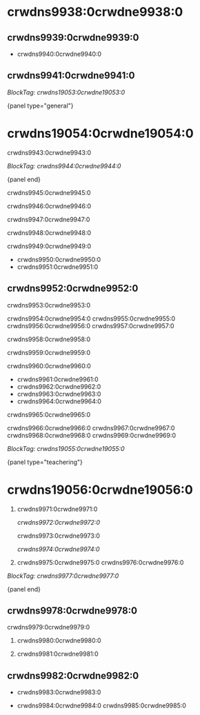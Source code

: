 # crwdns9938:0crwdne9938:0

## crwdns9939:0crwdne9939:0

- crwdns9940:0crwdne9940:0

## crwdns9941:0crwdne9941:0

*BlockTag: crwdns19053:0crwdne19053:0*

{panel type="general"}

# crwdns19054:0crwdne19054:0

crwdns9943:0crwdne9943:0

*BlockTag: crwdns9944:0crwdne9944:0*

{panel end}

crwdns9945:0crwdne9945:0

crwdns9946:0crwdne9946:0

crwdns9947:0crwdne9947:0

crwdns9948:0crwdne9948:0

crwdns9949:0crwdne9949:0

- crwdns9950:0crwdne9950:0
- crwdns9951:0crwdne9951:0

## crwdns9952:0crwdne9952:0

crwdns9953:0crwdne9953:0

crwdns9954:0crwdne9954:0 crwdns9955:0crwdne9955:0 crwdns9956:0crwdne9956:0 crwdns9957:0crwdne9957:0

crwdns9958:0crwdne9958:0

crwdns9959:0crwdne9959:0

crwdns9960:0crwdne9960:0

- crwdns9961:0crwdne9961:0
- crwdns9962:0crwdne9962:0
- crwdns9963:0crwdne9963:0
- crwdns9964:0crwdne9964:0

crwdns9965:0crwdne9965:0

crwdns9966:0crwdne9966:0 crwdns9967:0crwdne9967:0 crwdns9968:0crwdne9968:0 crwdns9969:0crwdne9969:0

*BlockTag: crwdns19055:0crwdne19055:0*

{panel type="teachering"}

# crwdns19056:0crwdne19056:0

1. crwdns9971:0crwdne9971:0
    
    *crwdns9972:0crwdne9972:0*
    
    crwdns9973:0crwdne9973:0
    
    *crwdns9974:0crwdne9974:0*

2. crwdns9975:0crwdne9975:0 crwdns9976:0crwdne9976:0

*BlockTag: crwdns9977:0crwdne9977:0*

{panel end}

## crwdns9978:0crwdne9978:0

crwdns9979:0crwdne9979:0

1. crwdns9980:0crwdne9980:0

2. crwdns9981:0crwdne9981:0

## crwdns9982:0crwdne9982:0

- crwdns9983:0crwdne9983:0

- crwdns9984:0crwdne9984:0 crwdns9985:0crwdne9985:0
